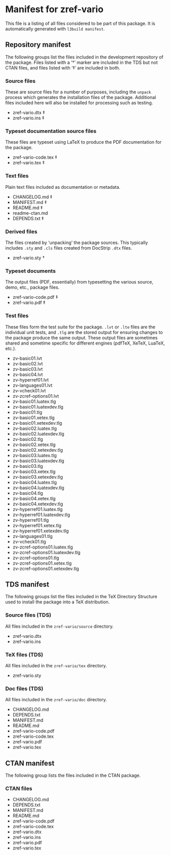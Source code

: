 # Manifest for zref-vario

This file is a listing of all files considered to be part of this package.
It is automatically generated with `l3build manifest`.


## Repository manifest

The following groups list the files included in the development repository of the package.
Files listed with a ‘†’ marker are included in the TDS but not CTAN files, and files listed
with ‘‡’ are included in both.

### Source files

These are source files for a number of purposes, including the `unpack` process which
generates the installation files of the package. Additional files included here will also
be installed for processing such as testing.

* zref-vario.dtx ‡
* zref-vario.ins ‡

### Typeset documentation source files

These files are typeset using LaTeX to produce the PDF documentation for the package.

* zref-vario-code.tex ‡
* zref-vario.tex ‡

### Text files

Plain text files included as documentation or metadata.

* CHANGELOG.md ‡
* MANIFEST.md ‡
* README.md ‡
* readme-ctan.md 
* DEPENDS.txt ‡

### Derived files

The files created by ‘unpacking’ the package sources. This typically includes
`.sty` and `.cls` files created from DocStrip `.dtx` files.

* zref-vario.sty †

### Typeset documents

The output files (PDF, essentially) from typesetting the various source, demo,
etc., package files.

* zref-vario-code.pdf ‡
* zref-vario.pdf ‡

### Test files

These files form the test suite for the package. `.lvt` or `.lte` files are the individual
unit tests, and `.tlg` are the stored output for ensuring changes to the package produce
the same output. These output files are sometimes shared and sometime specific for
different engines (pdfTeX, XeTeX, LuaTeX, etc.).

* zv-basic01.lvt 
* zv-basic02.lvt 
* zv-basic03.lvt 
* zv-basic04.lvt 
* zv-hyperref01.lvt 
* zv-languages01.lvt 
* zv-vcheck01.lvt 
* zv-zcref-options01.lvt 
* zv-basic01.luatex.tlg 
* zv-basic01.luatexdev.tlg 
* zv-basic01.tlg 
* zv-basic01.xetex.tlg 
* zv-basic01.xetexdev.tlg 
* zv-basic02.luatex.tlg 
* zv-basic02.luatexdev.tlg 
* zv-basic02.tlg 
* zv-basic02.xetex.tlg 
* zv-basic02.xetexdev.tlg 
* zv-basic03.luatex.tlg 
* zv-basic03.luatexdev.tlg 
* zv-basic03.tlg 
* zv-basic03.xetex.tlg 
* zv-basic03.xetexdev.tlg 
* zv-basic04.luatex.tlg 
* zv-basic04.luatexdev.tlg 
* zv-basic04.tlg 
* zv-basic04.xetex.tlg 
* zv-basic04.xetexdev.tlg 
* zv-hyperref01.luatex.tlg 
* zv-hyperref01.luatexdev.tlg 
* zv-hyperref01.tlg 
* zv-hyperref01.xetex.tlg 
* zv-hyperref01.xetexdev.tlg 
* zv-languages01.tlg 
* zv-vcheck01.tlg 
* zv-zcref-options01.luatex.tlg 
* zv-zcref-options01.luatexdev.tlg 
* zv-zcref-options01.tlg 
* zv-zcref-options01.xetex.tlg 
* zv-zcref-options01.xetexdev.tlg 


## TDS manifest

The following groups list the files included in the TeX Directory Structure used to install
the package into a TeX distribution.

### Source files (TDS)

All files included in the `zref-vario/source` directory.

* zref-vario.dtx 
* zref-vario.ins 

### TeX files (TDS)

All files included in the `zref-vario/tex` directory.

* zref-vario.sty 

### Doc files (TDS)

All files included in the `zref-vario/doc` directory.

* CHANGELOG.md 
* DEPENDS.txt 
* MANIFEST.md 
* README.md 
* zref-vario-code.pdf 
* zref-vario-code.tex 
* zref-vario.pdf 
* zref-vario.tex 


## CTAN manifest

The following group lists the files included in the CTAN package.

### CTAN files

* CHANGELOG.md 
* DEPENDS.txt 
* MANIFEST.md 
* README.md 
* zref-vario-code.pdf 
* zref-vario-code.tex 
* zref-vario.dtx 
* zref-vario.ins 
* zref-vario.pdf 
* zref-vario.tex 
